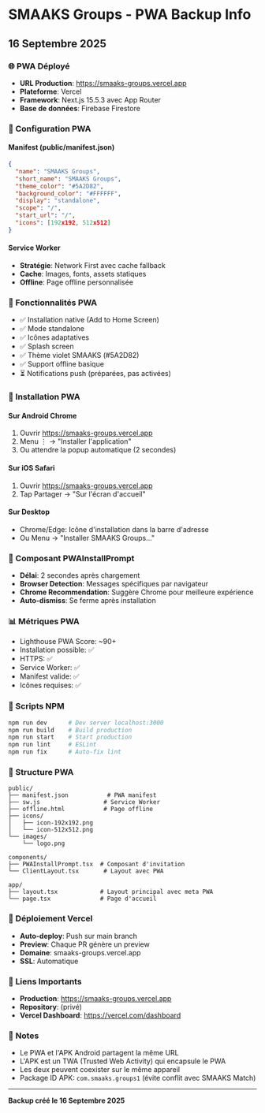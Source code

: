 # SMAAKS Groups - PWA Backup Info
## 16 Septembre 2025

### 🌐 PWA Déployé
- **URL Production**: https://smaaks-groups.vercel.app
- **Plateforme**: Vercel
- **Framework**: Next.js 15.5.3 avec App Router
- **Base de données**: Firebase Firestore

### 📱 Configuration PWA

#### Manifest (public/manifest.json)
```json
{
  "name": "SMAAKS Groups",
  "short_name": "SMAAKS Groups",
  "theme_color": "#5A2D82",
  "background_color": "#FFFFFF",
  "display": "standalone",
  "scope": "/",
  "start_url": "/",
  "icons": [192x192, 512x512]
}
```

#### Service Worker
- **Stratégie**: Network First avec cache fallback
- **Cache**: Images, fonts, assets statiques
- **Offline**: Page offline personnalisée

### 🔔 Fonctionnalités PWA
- ✅ Installation native (Add to Home Screen)
- ✅ Mode standalone
- ✅ Icônes adaptatives
- ✅ Splash screen
- ✅ Thème violet SMAAKS (#5A2D82)
- ✅ Support offline basique
- ⏳ Notifications push (préparées, pas activées)

### 📲 Installation PWA

#### Sur Android Chrome
1. Ouvrir https://smaaks-groups.vercel.app
2. Menu ⋮ → "Installer l'application"
3. Ou attendre la popup automatique (2 secondes)

#### Sur iOS Safari
1. Ouvrir https://smaaks-groups.vercel.app
2. Tap Partager → "Sur l'écran d'accueil"

#### Sur Desktop
- Chrome/Edge: Icône d'installation dans la barre d'adresse
- Ou Menu → "Installer SMAAKS Groups..."

### 🎨 Composant PWAInstallPrompt
- **Délai**: 2 secondes après chargement
- **Browser Detection**: Messages spécifiques par navigateur
- **Chrome Recommendation**: Suggère Chrome pour meilleure expérience
- **Auto-dismiss**: Se ferme après installation

### 📊 Métriques PWA
- Lighthouse PWA Score: ~90+
- Installation possible: ✅
- HTTPS: ✅
- Service Worker: ✅
- Manifest valide: ✅
- Icônes requises: ✅

### 🔄 Scripts NPM
```bash
npm run dev      # Dev server localhost:3000
npm run build    # Build production
npm run start    # Start production
npm run lint     # ESLint
npm run fix      # Auto-fix lint
```

### 📁 Structure PWA
```
public/
├── manifest.json           # PWA manifest
├── sw.js                  # Service Worker
├── offline.html           # Page offline
├── icons/
│   ├── icon-192x192.png
│   └── icon-512x512.png
└── images/
    └── logo.png

components/
├── PWAInstallPrompt.tsx  # Composant d'invitation
└── ClientLayout.tsx       # Layout avec PWA

app/
├── layout.tsx            # Layout principal avec meta PWA
└── page.tsx              # Page d'accueil
```

### 🚀 Déploiement Vercel
- **Auto-deploy**: Push sur main branch
- **Preview**: Chaque PR génère un preview
- **Domaine**: smaaks-groups.vercel.app
- **SSL**: Automatique

### 🔗 Liens Importants
- **Production**: https://smaaks-groups.vercel.app
- **Repository**: (privé)
- **Vercel Dashboard**: https://vercel.com/dashboard

### 📝 Notes
- Le PWA et l'APK Android partagent la même URL
- L'APK est un TWA (Trusted Web Activity) qui encapsule le PWA
- Les deux peuvent coexister sur le même appareil
- Package ID APK: `com.smaaks.groups1` (évite conflit avec SMAAKS Match)

---
**Backup créé le 16 Septembre 2025**